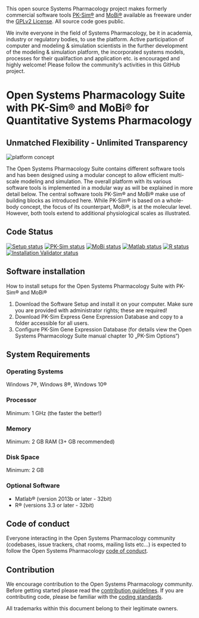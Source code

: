 This open source Systems Pharmacology project makes formerly commercial software tools [PK-Sim®](http://www.open-systems-pharmacology.org/pk-sim) and [MoBi®](http://www.open-systems-pharmacology.org/mobi) available as freeware under the [GPLv2 License](LICENSE). All source code goes public. 

We invite everyone in the field of Systems Pharmacology, be it in academia, industry or regulatory bodies, to use the platform. Active participation of computer and modeling & simulation scientists in the further development of the modeling & simulation platform, the incorporated systems models, processes for their qualifaction and application etc. is encouraged and highly welcome! Please follow the community’s activities in this GitHub project.

# Open Systems Pharmacology Suite with PK-Sim® and MoBi® for Quantitative Systems Pharmacology

## Unmatched Flexibility - Unlimited Transparency
![platform concept](https://cloud.githubusercontent.com/assets/1041237/22481683/1df757ea-e7c4-11e6-8599-76428a7398ac.png)

The Open Systems Pharmacology Suite contains different software tools and has been designed 
using a modular concept to allow efficient multi-scale modeling and simulation. 
The overall platform with its various software tools is implemented in a modular way 
as will be explained in more detail below. 
The central software tools PK-Sim® and MoBi® make use of building blocks as introduced here. 
While PK-Sim® is based on a whole-body concept, 
the focus of its counterpart, MoBi®, is at the molecular level. 
However, both tools extend to additional physiological scales as illustrated.

## Code Status
[![Setup status](https://ci.appveyor.com/api/projects/status/1p3m417amhra2gic/branch/develop?svg=true&passingText=Suite-Setup)](https://ci.appveyor.com/project/open-systems-pharmacology-ci/suite/branch/develop)
[![PK-Sim status](https://ci.appveyor.com/api/projects/status/65aa66s8aj2tcp45/branch/develop?svg=true&passingText=PK-Sim)](https://ci.appveyor.com/project/open-systems-pharmacology-ci/pk-sim/branch/develop)
[![MoBi status](https://ci.appveyor.com/api/projects/status/qgv5bpwys5snl7mk/branch/develop?svg=true&passingText=MoBi)](https://ci.appveyor.com/project/open-systems-pharmacology-ci/mobi/branch/develop)
[![Matlab status](https://ci.appveyor.com/api/projects/status/2pxt8se6bgjvrrh0/branch/develop?svg=true&passingText=Matlab-Toolbox)](https://ci.appveyor.com/project/open-systems-pharmacology-ci/matlab-toolbox/branch/develop)
[![R status](https://ci.appveyor.com/api/projects/status/6wssc33akfebg3yk/branch/develop?svg=true&passingText=R-Toolbox)](https://ci.appveyor.com/project/open-systems-pharmacology-ci/r-toolbox/branch/develop)
[![Installation Validator status](https://ci.appveyor.com/api/projects/status/hffh219angc4svdh/branch/develop?svg=true&passingText=InstallationValidator)](https://ci.appveyor.com/project/open-systems-pharmacology-ci/installationvalidator/branch/develop)


## Software installation

How to install setups for the Open Systems Pharmacology Suite with PK-Sim® and MoBi®

1. Download the Software Setup and install it on your computer. Make sure you are provided with administrator rights; these are required!
1. Download PK-Sim Express Gene Expression Database and copy to a folder accessible for all users. 
1. Configure PK-Sim Gene Expression Database (for details view the Open Systems Pharmacology Suite manual chapter 10 „PK-Sim Options“)

## System Requirements

### Operating Systems
Windows 7®, Windows 8®, Windows 10®
 
### Processor
Minimum: 1 GHz (the faster the better!)
 
### Memory
Minimum: 2 GB RAM (3+ GB recommended)
 
### Disk Space
Minimum: 2 GB
 
### Optional Software
 * Matlab® (version 2013b or later - 32bit)
 * R® (versions 3.3 or later - 32bit) 
    
## Code of conduct
Everyone interacting in the Open Systems Pharmacology community (codebases, issue trackers, chat rooms, mailing lists etc...) is expected to follow the Open Systems Pharmacology [code of conduct](https://github.com/Open-Systems-Pharmacology/Suite/blob/master/CODE_OF_CONDUCT.md).

## Contribution
We encourage contribution to the Open Systems Pharmacology community. Before getting started please read the [contribution guidelines](https://github.com/Open-Systems-Pharmacology/Suite/blob/master/CONTRIBUTING.md). If you are contributing code, please be familiar with the [coding standards](https://github.com/Open-Systems-Pharmacology/Suite/blob/master/CODING_STANDARDS.md).

All trademarks within this document belong to their legitimate owners.
